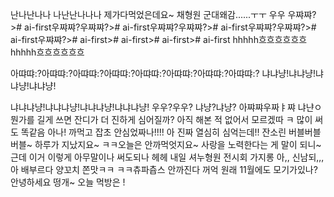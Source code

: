 난나난나나
나난난나나나
제가다먹었은데요~
채형원 군대왜감......ㅜㅜ
우우
우쨔쨔?># ai-first우쨔쨔?우쨔쨔?># ai-first우쨔쨔?우쨔쨔?># ai-first우쨔쨔?우쨔쨔?># ai-first우쨔쨔?># ai-first># ai-first># ai-first># ai-first
hhhhh흐흐흐흐흐흐hhhhh흐흐흐흐흐흐

아땨땨:?아땨땨:?아땨땨:?아땨땨:?아땨땨:?아땨땨:?아땨땨:?아땨땨:?
냐냐냥!냐냐냥!냐냐냥!냐냐냥!

냐냐냐냥!냐냐냐냥!냐냐냐냥!냐냐냐냥!
우우?우우?
냐냥?냐냥?
아쨔쨔우짜ㅑ쨔
냐냔ㅇ
뭔가를 길게 쓰면
잔디가 더 진하게 심어질까?
아직 해본 적 없어서 모르겠따 ㅋ
많이 써도 똑같음
아나! 까먹고 잡초 안심었짜나!!!!
아 진짜 열심히 심억는데!!
잔소린 버블버블버블~
하루가 지났지요~
ㅋㅋ오늘은 안까먹엇지요~
사랑을 노력한다는 게 말이 되니~
근데 이거 이렇게 아무말이나 써도되나
헤헤 내일 셔누형원 전시회 가지롱
아,, 신남되,,,
아 배부르다
양꼬치 쫀맛ㅋㅋ
ㅋㅋ츄파츕스 안까진다
꺼억
원래 11월에도 모기가있나?
안녕하세요 떵개~ 오늘 먹방은 !

